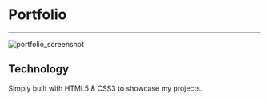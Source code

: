 # Portfolio

------

![portfolio_screenshot](/Users/lisarein/GitStuff/portfolio/images/portfolio_screenshot.png)

## Technology

Simply built with HTML5 & CSS3 to showcase my projects.